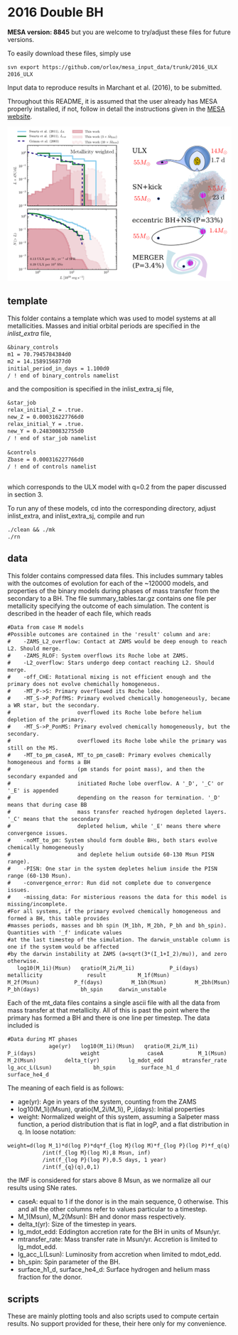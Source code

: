 # 2016 Double BH

**MESA version: 8845**
but you are welcome to try/adjust these files for future versions.

To easily download these files, simply use
```
svn export https://github.com/orlox/mesa_input_data/trunk/2016_ULX 2016_ULX
```

Input data to reproduce results in Marchant et al. (2016), to be submitted.

Throughout this README, it is assumed that the user already has MESA properly installed,
if not, follow in detail the instructions given in the [MESA website](http://mesa.sourceforge.net/prereqs.html).

![ULX](ULX.png)

## template
This folder contains a template which was used to model systems at all metallicities.
Masses and initial orbital periods are specified in the *inlist_extra* file,
```
&binary_controls
m1 = 70.7945784384d0
m2 = 14.1589156877d0
initial_period_in_days = 1.100d0
/ ! end of binary_controls namelist

```
and the composition is specified in the inlist_extra_sj file,
```
&star_job
relax_initial_Z = .true.
new_Z = 0.000316227766d0
relax_initial_Y = .true.
new_Y = 0.248300832755d0
/ ! end of star_job namelist

&controls
Zbase = 0.000316227766d0
/ ! end of controls namelist


```
which corresponds to the ULX model with q=0.2 from the paper discussed in section 3.

To run any of these models, cd into the corresponding directory, adjust inlist_extra,
and inlist_extra_sj, compile and run
```
./clean && ./mk
./rn
```

## data
This folder contains compressed data files. This includes summary tables with the outcomes of evolution for
each of the ~120000 models, and properties of the binary models during phases of mass transfer from the
secondary to a BH. The file summary_tables.tar.gz contains one file per metallicity specifying  the outcome of each
simulation. The content is described in the header of each file, which reads

```
#Data from case M models
#Possible outcomes are contained in the 'result' column and are:
#    -ZAMS_L2_overflow: Contact at ZAMS would be deep enough to reach L2. Should merge.
#    -ZAMS_RLOF: System overflows its Roche lobe at ZAMS.
#    -L2_overflow: Stars undergo deep contact reaching L2. Should merge.
#    -off_CHE: Rotational mixing is not efficient enough and the primary does not evolve chemichally homogeneous.
#    -MT_P->S: Primary overflowed its Roche lobe.
#    -MT_S->P_PoffMS: Primary evolved chemically homogeneously, became a WR star, but the secondary.
#                     overflowed its Roche lobe before helium depletion of the primary.
#    -MT_S->P_PonMS: Primary evolved chemically homogeneously, but the secondary.
#                     overflowed its Roche lobe while the primary was still on the MS.
#    -MT_to_pm_caseA, MT_to_pm_caseB: Primary evolves chemically homogeneous and forms a BH
#                     (pm stands for point mass), and then the secondary expanded and
#                     initiated Roche lobe overflow. A '_D', '_C' or '_E' is appended
#                     depending on the reason for termination. '_D' means that during case BB
#                     mass transfer reached hydrogen depleted layers. '_C' means that the secondary
#                     depleted helium, while '_E' means there where convergence issues.
#    -noMT_to_pm: System should form double BHs, both stars evolve chemically homogeneously
#                     and deplete helium outside 60-130 Msun PISN range).
#    -PISN: One star in the system depletes helium inside the PISN range (60-130 Msun).
#    -convergence_error: Run did not complete due to convergence issues.
#    -missing_data: For misterious reasons the data for this model is missing/incomplete.
#For all systems, if the primary evolved chemically homogeneous and formed a BH, this table provides
#masses periods, masses and bh spin (M_1bh, M_2bh, P_bh and bh_spin). Quantities with '_f' indicate values
#at the last timestep of the simulation. The darwin_unstable column is one if the system would be affected
#by the darwin instability at ZAMS (a<sqrt(3*(I_1+I_2)/mu)), and zero otherwise.
   log10(M_1i)(Msun)   qratio(M_2i/M_1i)           P_i(days)         metallicity              result          M_1f(Msun)          M_2f(Msun)           P_f(days)         M_1bh(Msun)         M_2bh(Msun)          P_bh(days)             bh_spin     darwin_unstable
```
Each of the mt_data files contains a single ascii file with all the data from mass transfer
at that metallicity. All of this is past the point where the primary has formed a BH and
there is one line per timestep. The data included is
```
#Data during MT phases
             age(yr)   log10(M_1i)(Msun)   qratio(M_2i/M_1i)           P_i(days)              weight               caseA           M_1(Msun)           M_2(Msun)         delta_t(yr)         lg_mdot_edd      mtransfer_rate      lg_acc_L(Lsun)             bh_spin        surface_h1_d       surface_he4_d
```
The meaning of each field is as follows:
- age(yr): Age in years of the system, counting from the ZAMS
- log10(M_1i)(Msun), qratio(M_2i/M_1i), P_i(days): Initial properties
- weight: Normalized weight of this system, assuming a Salpeter mass function,
a period distribution that is flat in logP, and a flat distribution in q.
In loose notation:
```
weight=d(log M_1)*d(log P)*dq*f_{log M}(log M)*f_{log P}(log P)*f_q(q)
           /int(f_{log M}(log M),8 Msun, inf)
           /int(f_{log P}(log P),0.5 days, 1 year)
           /int(f_{q}(q),0,1)
```
the IMF is considered for stars above 8 Msun, as we normalize all our results using
SNe rates.
- caseA: equal to 1 if the donor is in the main sequence, 0 otherwise. This and all
the other columns refer to values particular to a timestep.
- M_1(Msun), M_2(Msun): BH and donor mass respectively.
- delta_t(yr): Size of the timestep in years.
- lg_mdot_edd: Eddington accretion rate for the BH in units of Msun/yr.
- mtransfer_rate: Mass transfer rate in Msun/yr. Accretion is limited to lg_mdot_edd.
- lg_acc_L(Lsun): Luminosity from accretion when limited to mdot_edd.
- bh_spin: Spin parameter of the BH.
- surface_h1_d, surface_he4_d: Surface hydrogen and helium mass fraction for the donor.

## scripts
These are mainly plotting tools and also scripts used to compute certain results. No
support provided for these, their here only for my convenience.
